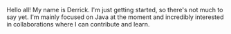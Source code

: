Hello all!
My name is Derrick. I'm just getting started, so there's not much to say yet. I'm mainly focused on Java at the moment and incredibly interested in collaborations where I can contribute and learn.
